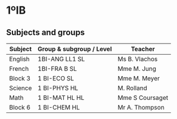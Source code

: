 # 1ºIB
## Subjects and groups
| Subject | Group & subgroup / Level | Teacher         |
|---------|--------------------------|-----------------|
| English | 1BI-ANG LL1 SL           | Ms B. Vlachos   |
| French  |  1BI-FRA B SL            | Mme M. Jung     |
| Block 3 | 1 BI-ECO SL              | Mme M. Meyer    |
| Science | 1 BI-PHYS HL             | M. Rolland      |
| Math    | 1 BI-MAT HL HL           | Mme S Coursaget |
| Block 6 | 1 BI-CHEM HL             | Mr A. Thompson  |